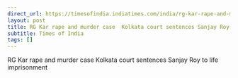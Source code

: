 ```yaml
---
direct_url: https://timesofindia.indiatimes.com/india/rg-kar-rape-and-murder-case-kolkata-court-sentences-sanjay-roy-to-life-imprisonment/articleshow/117394435.cms
layout: post
title: RG Kar rape and murder case  Kolkata court sentences Sanjay Roy to life imprisonment
subtitle: Times of India
tags: []
---
```


RG Kar rape and murder case  Kolkata court sentences Sanjay Roy to life imprisonment
